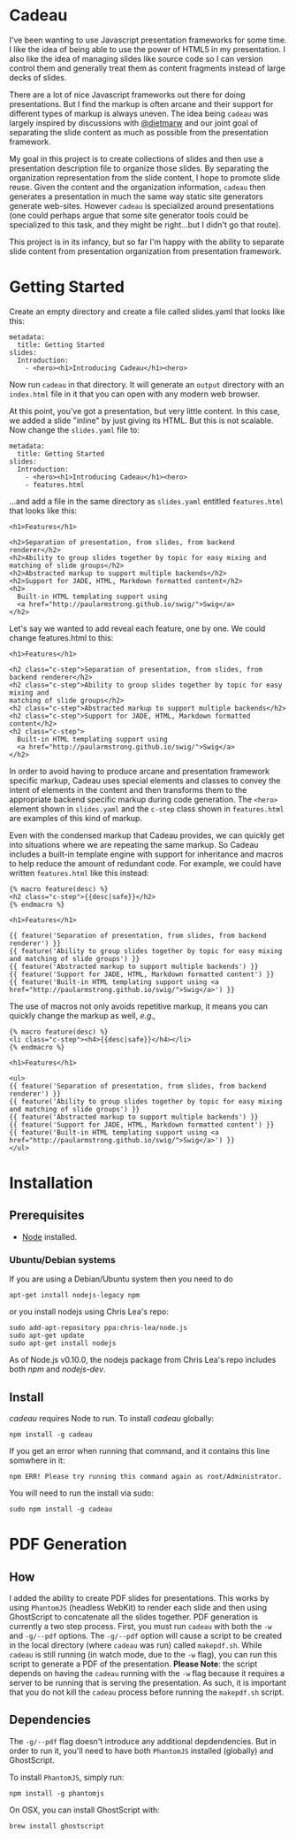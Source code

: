 Cadeau
======

I've been wanting to use Javascript presentation frameworks for some
time.  I like the idea of being able to use the power of HTML5 in my
presentation.  I also like the idea of managing slides like source
code so I can version control them and generally treat them as content
fragments instead of large decks of slides.

There are a lot of nice Javascript frameworks out there for doing
presentations.  But I find the markup is often arcane and their
support for different types of markup is always uneven.  The idea
being `cadeau` was largely inspired by discussions with
[@dietmarw](http://github.com/dietmarw) and our joint goal of
separating the slide content as much as possible from the presentation
framework.

My goal in this project is to create collections of slides and then
use a presentation description file to organize those slides.  By
separating the organization representation from the slide content, I
hope to promote slide reuse.  Given the content and the organization
information, `cadeau` then generates a presentation in much the same
way static site generators generate web-sites.  However `cadeau` is
specialized around presentations (one could perhaps argue that some
site generator tools could be specialized to this task, and they might
be right...but I didn't go that route).

This project is in its infancy, but so far I'm happy with the ability
to separate slide content from presentation organization from
presentation framework.

# Getting Started

Create an empty directory and create a file called slides.yaml that looks like this:

```
metadata:
  title: Getting Started
slides:
  Introduction:
    - <hero><h1>Introducing Cadeau</h1><hero>
```

Now run `cadeau` in that directory.  It will generate an `output`
directory with an `index.html` file in it that you can open with any
modern web browser.

At this point, you've got a presentation, but very little content.  In
this case, we added a slide "inline" by just giving its HTML.  But
this is not scalable.  Now change the `slides.yaml` file to:

```
metadata:
  title: Getting Started
slides:
  Introduction:
    - <hero><h1>Introducing Cadeau</h1><hero>
    - features.html
```

...and add a file in the same directory as `slides.yaml` entitled
`features.html` that looks like this:

```
<h1>Features</h1>

<h2>Separation of presentation, from slides, from backend renderer</h2>
<h2>Ability to group slides together by topic for easy mixing and
matching of slide groups</h2>
<h2>Abstracted markup to support multiple backends</h2>
<h2>Support for JADE, HTML, Markdown formatted content</h2>
<h2>
  Built-in HTML templating support using
  <a href="http://paularmstrong.github.io/swig/">Swig</a>
</h2>
```

Let's say we wanted to add reveal each feature, one by one.  We could
change features.html to this:

```
<h1>Features</h1>

<h2 class="c-step">Separation of presentation, from slides, from backend renderer</h2>
<h2 class="c-step">Ability to group slides together by topic for easy mixing and
matching of slide groups</h2>
<h2 class="c-step">Abstracted markup to support multiple backends</h2>
<h2 class="c-step">Support for JADE, HTML, Markdown formatted content</h2>
<h2 class="c-step">
  Built-in HTML templating support using
  <a href="http://paularmstrong.github.io/swig/">Swig</a>
</h2>
```

In order to avoid having to produce arcane and presentation framework
specific markup, Cadeau uses special elements and classes to convey
the intent of elements in the content and then transforms them to the
appropriate backend specific markup during code generation.  The
`<hero>` element shown in `slides.yaml` and the `c-step` class shown
in `features.html` are examples of this kind of markup.

Even with the condensed markup that Cadeau provides, we can quickly
get into situations where we are repeating the same markup.  So Cadeau
includes a built-in template engine with support for inheritance and
macros to help reduce the amount of redundant code.  For example, we
could have written `features.html` like this instead:

```
{% macro feature(desc) %}
<h2 class="c-step">{{desc|safe}}</h2>
{% endmacro %}

<h1>Features</h1>

{{ feature('Separation of presentation, from slides, from backend renderer') }}
{{ feature('Ability to group slides together by topic for easy mixing and matching of slide groups') }}
{{ feature('Abstracted markup to support multiple backends') }}
{{ feature('Support for JADE, HTML, Markdown formatted content') }}
{{ feature('Built-in HTML templating support using <a href="http://paularmstrong.github.io/swig/">Swig</a>') }}
```

The use of macros not only avoids repetitive markup, it means you can
quickly change the markup as well, *e.g.,*

```
{% macro feature(desc) %}
<li class="c-step"><h4>{{desc|safe}}</h4></li>
{% endmacro %}

<h1>Features</h1>

<ul>
{{ feature('Separation of presentation, from slides, from backend renderer') }}
{{ feature('Ability to group slides together by topic for easy mixing and matching of slide groups') }}
{{ feature('Abstracted markup to support multiple backends') }}
{{ feature('Support for JADE, HTML, Markdown formatted content') }}
{{ feature('Built-in HTML templating support using <a href="http://paularmstrong.github.io/swig/">Swig</a>') }}
</ul>
```

# Installation

## Prerequisites

* [Node](http://nodejs.org) installed.

### Ubuntu/Debian systems

If you are using a Debian/Ubuntu system then you need to do

    apt-get install nodejs-legacy npm

or you install nodejs using  Chris Lea's repo:

    sudo add-apt-repository ppa:chris-lea/node.js
    sudo apt-get update
    sudo apt-get install nodejs

As of Node.js v0.10.0, the nodejs package from Chris Lea's repo includes both *npm* and *nodejs-dev*.

## Install

*cadeau* requires Node to run. To install *cadeau* globally:

    npm install -g cadeau

If you get an error when running that command, and it contains this line somwhere in it:

    npm ERR! Please try running this command again as root/Administrator.

You will need to run the install via sudo:

    sudo npm install -g cadeau

# PDF Generation

## How

I added the ability to create PDF slides for presentations.  This
works by using `PhantomJS` (headless WebKit) to render each slide and
then using GhostScript to concatenate all the slides together.  PDF
generation is currently a two step process.  First, you must run
`cadeau` with both the `-w` and `-g/--pdf` options.  The `-g/--pdf` option will
cause a script to be created in the local directory (where `cadeau`
was run) called `makepdf.sh`.  While `cadeau` is still running (in
watch mode, due to the `-w` flag), you can run this script to generate
a PDF of the presentation.  **Please Note**: the script depends on
having the `cadeau` running with the `-w` flag because it requires a
server to be running that is serving the presentation.  As such, it is
important that you do not kill the `cadeau` process before running the
`makepdf.sh` script.

## Dependencies

The `-g/--pdf` flag doesn't introduce any additional depdendencies.
But in order to run it, you'll need to have both `PhantomJS` installed
(globally) and GhostScript.

To install `PhantomJS`, simply run:

    npm install -g phantomjs

On OSX, you can install GhostScript with:

    brew install ghostscript

